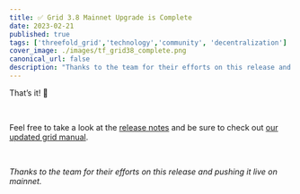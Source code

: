 ```yaml
---
title: ✅ Grid 3.8 Mainnet Upgrade is Complete
date: 2023-02-21
published: true
tags: ['threefold_grid','technology','community', 'decentralization']
cover_image: ./images/tf_grid38_complete.png
canonical_url: false
description: "Thanks to the team for their efforts on this release and pushing it live on mainnet."
---
```


That’s it! 🎉

<br/>

Feel free to take a look at the [release notes](https://forum.threefold.io/t/threefold-grid-v3-8-release-notes/3757) and be sure to check out [our updated grid manual](https://forum.threefold.io/t/new-grid-manual/3783).

<br/>

_Thanks to the team for their efforts on this release and pushing it live on mainnet._